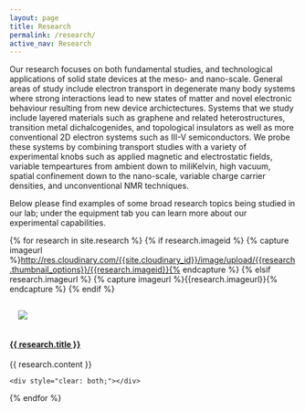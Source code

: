 ```yaml
---
layout: page
title: Research
permalink: /research/
active_nav: Research
---
```


Our research focuses on both fundamental studies, and technological applications of solid state devices at the meso- and nano-scale. General areas of study include electron transport in degenerate many body systems where strong interactions lead to new states of matter and novel electronic behaviour resulting from new device archictectures. Systems that we study include layered materials such as graphene and related heterostructures, transition metal dichalcogenides, and topological insulators as well as more conventional 2D electron systems such as III-V semiconductors. We probe these systems by combining transport studies with a variety of experimental knobs such as applied magnetic and electrostatic fields, variable tempeartures from ambient down to miliKelvin, high vacuum, spatial confinement down to the nano-scale, variable charge carrier densities, and unconventional NMR techniques.

Below please find examples of some broad research topics being studied in our lab; under the equipment tab you can learn more about our experimental capabilities.

{% for research in site.research %}
  {% if research.imageid %}
    {% capture imageurl %}http://res.cloudinary.com/{{site.cloudinary_id}}/image/upload/{{research.thumbnail_options}}/{{research.imageid}}{% endcapture %}
  {% elsif research.imageurl %}
    {% capture imageurl %}{{research.imageurl}}{% endcapture %}
  {% endif %}

  <article class="card card-block" style="clear: both;">
    <img src="{{ imageurl }}" style="margin: 15px; float: {% cycle 'right', 'left' %};" />
    <div>
      <h4>
        <a href="{{ research.url | prepend: site.baseurl }}">{{ research.title }}</a>
      </h4>
      {{ research.content }}
    </div>

    <div style="clear: both;"></div>
  </article>
{% endfor %}
